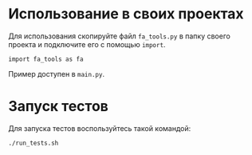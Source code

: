 # Использование в своих проектах
Для использования скопируйте файл `fa_tools.py` в папку своего проекта
и подключите его с помощью `import`.
```python3
import fa_tools as fa
```
Пример доступен в `main.py`.

# Запуск тестов
Для запуска тестов воспользуйтесь такой командой:
```python3
./run_tests.sh
```
